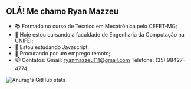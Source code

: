 ## OLÁ! Me chamo Ryan Mazzeu

- 📚 Formado no curso de Técnico em Mecatrônica pelo CEFET-MG;
- 🔭 Hoje estou cursando a faculdade de Engenharia da Computação na UNIFEI;
- 🌱 Estou estudando Javascript;
- 🤔 Procurando por um emprego remoto;
- 📫 Contatos: Gmail: <ryanmazzeu111@gmail.com> Telefone: (35) 98427-4774;

![Anurag's GitHub stats](https://github-readme-stats.vercel.app/api?username=RyanMazzeu&show_icons=true&theme=dracula)

